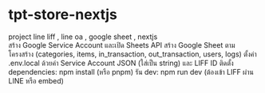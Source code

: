 # tpt-store-nextjs
project line liff , line oa , google sheet , nextjs  
สร้าง Google Service Account และเปิด Sheets API
สร้าง Google Sheet ตามโครงสร้าง (categories, items, in_transaction, out_transaction, users, logs)
ตั้งค่า .env.local ด้วยค่า Service Account JSON (ใส่เป็น string) และ LIFF ID
ติดตั้ง dependencies: npm install (หรือ pnpm)
รัน dev: npm run dev (ต้องเข้า LIFF ผ่าน LINE หรือ embed)
